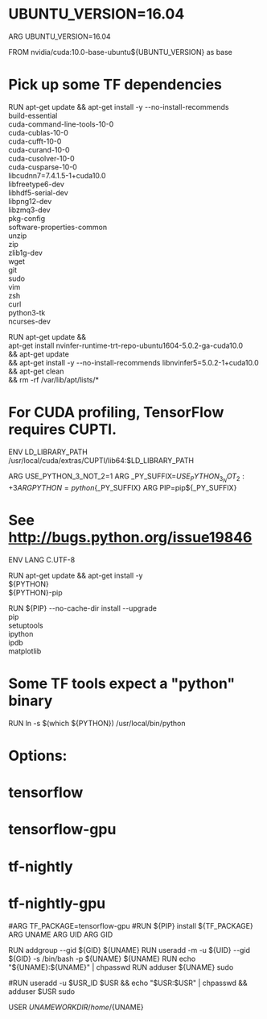 # UBUNTU_VERSION=16.04

ARG UBUNTU_VERSION=16.04

FROM nvidia/cuda:10.0-base-ubuntu${UBUNTU_VERSION} as base

# Pick up some TF dependencies
RUN apt-get update && apt-get install -y --no-install-recommends \
        build-essential \
        cuda-command-line-tools-10-0 \
        cuda-cublas-10-0 \
        cuda-cufft-10-0 \
        cuda-curand-10-0 \
        cuda-cusolver-10-0 \
        cuda-cusparse-10-0 \
        libcudnn7=7.4.1.5-1+cuda10.0 \
        libfreetype6-dev \
        libhdf5-serial-dev \
        libpng12-dev \
        libzmq3-dev \
        pkg-config \
        software-properties-common \
        unzip \
        zip \
        zlib1g-dev \
        wget \
        git \
        sudo \
        vim \
        zsh \
        curl \
        python3-tk \
        ncurses-dev

RUN apt-get update && \
        apt-get install nvinfer-runtime-trt-repo-ubuntu1604-5.0.2-ga-cuda10.0 \
        && apt-get update \
        && apt-get install -y --no-install-recommends libnvinfer5=5.0.2-1+cuda10.0 \
        && apt-get clean \
        && rm -rf /var/lib/apt/lists/*

# For CUDA profiling, TensorFlow requires CUPTI.
ENV LD_LIBRARY_PATH /usr/local/cuda/extras/CUPTI/lib64:$LD_LIBRARY_PATH

ARG USE_PYTHON_3_NOT_2=1
ARG _PY_SUFFIX=${USE_PYTHON_3_NOT_2:+3}
ARG PYTHON=python${_PY_SUFFIX}
ARG PIP=pip${_PY_SUFFIX}

# See http://bugs.python.org/issue19846
ENV LANG C.UTF-8

RUN apt-get update && apt-get install -y \
    ${PYTHON} \
    ${PYTHON}-pip

RUN ${PIP} --no-cache-dir install --upgrade \
    pip \
    setuptools \
    ipython \
    ipdb \
    matplotlib

# Some TF tools expect a "python" binary
RUN ln -s $(which ${PYTHON}) /usr/local/bin/python

# Options:
#   tensorflow
#   tensorflow-gpu
#   tf-nightly
#   tf-nightly-gpu
#ARG TF_PACKAGE=tensorflow-gpu
#RUN ${PIP} install ${TF_PACKAGE}
ARG UNAME
ARG UID
ARG GID

RUN addgroup --gid ${GID} ${UNAME}
RUN useradd -m -u ${UID} --gid ${GID} -s /bin/bash -p ${UNAME} ${UNAME}
RUN echo "${UNAME}:${UNAME}" | chpasswd
RUN adduser ${UNAME} sudo

#RUN useradd -u $USR_ID $USR && echo "$USR:$USR" | chpasswd && adduser $USR sudo

USER ${UNAME}
WORKDIR /home/${UNAME}

